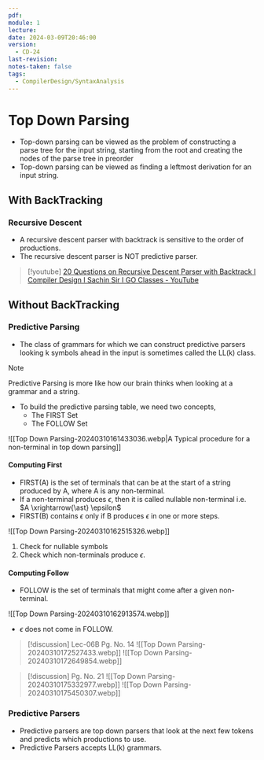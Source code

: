 ```yaml
---
pdf: 
module: 1
lecture: 
date: 2024-03-09T20:46:00
version:
  - CD-24
last-revision: 
notes-taken: false
tags:
  - CompilerDesign/SyntaxAnalysis
---
```

# Top Down Parsing

- Top-down parsing can be viewed as the problem of constructing a parse tree for the input string, starting from the root and creating the nodes of the parse tree in preorder
- Top-down parsing can be viewed as finding a leftmost derivation for an input string.



## With BackTracking

### Recursive Descent

- A recursive descent parser with backtrack is sensitive to the order of productions.
- The recursive descent parser is NOT predictive parser.



> [!youtube] 
> [20 Questions on Recursive Descent Parser with Backtrack I Compiler Design I Sachin Sir I GO Classes - YouTube](https://www.youtube.com/watch?v=lRh6PlBkBvY)

## Without BackTracking

### Predictive Parsing

- The class of grammars for which we can construct predictive parsers looking k symbols ahead in the input is sometimes called the LL(k) class.



> [!NOTE] 
> Predictive Parsing is more like how our brain thinks when looking at a grammar and a string.


- To build the predictive parsing table, we need two concepts,
	- The FIRST Set
	- The FOLLOW Set

![[Top Down Parsing-20240310161433036.webp|A Typical procedure for a non-terminal in top down parsing]]

#### Computing First
- FIRST(A) is the set of terminals that can be at the start of a string produced by A, where A is any non-terminal.
- If a non-terminal produces $\epsilon$, then it is called nullable non-terminal i.e. $A \xrightarrow{\ast} \epsilon$
- FIRST(B) contains $\epsilon$ only if B produces $\epsilon$ in one or more steps.

![[Top Down Parsing-20240310162515326.webp]]

1. Check for nullable symbols
2. Check which non-terminals produce $\epsilon$.

#### Computing Follow
- FOLLOW is the set of terminals that might come after a given non-terminal.

![[Top Down Parsing-20240310162913574.webp]]

- $\epsilon$ does not come in FOLLOW.


> [!discussion] 
> Lec-06B Pg. No. 14
> ![[Top Down Parsing-20240310172527433.webp]]
> ![[Top Down Parsing-20240310172649854.webp]]


> [!discussion] 
> Pg. No. 21
> ![[Top Down Parsing-20240310175332977.webp]]
> ![[Top Down Parsing-20240310175450307.webp]]


### Predictive Parsers
- Predictive parsers are top down parsers that look at the next few tokens and predicts which productions to use.
- Predictive Parsers accepts LL(k) grammars.

